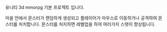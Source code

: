 유니티 3d mmorpg 기본 프로젝트 입니다.


마을 안에서 몬스터가 랜덤하게 생성되고
플레이어가 마우스로 이동하거나 공격하여 몬스터를 처치합니다.
몬스터를 처지하면 레벨업을 하여 여러가지 스탯이 향상됩니다.
